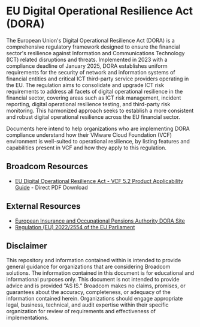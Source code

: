 # EU Digital Operational Resilience Act (DORA)

The European Union's Digital Operational Resilience Act (DORA) is a comprehensive regulatory framework designed to ensure the financial sector's resilience against Information and Communications Technology (ICT) related disruptions and threats. Implemented in 2023 with a compliance deadline of January 2025, DORA establishes uniform requirements for the security of network and information systems of financial entities and critical ICT third-party service providers operating in the EU. The regulation aims to consolidate and upgrade ICT risk requirements to address all facets of digital operational resilience in the financial sector, covering areas such as ICT risk management, incident reporting, digital operational resilience testing, and third-party risk monitoring. This harmonized approach seeks to establish a more consistent and robust digital operational resilience across the EU financial sector.

Documents here intend to help organizations who are implementing DORA compliance understand how their VMware Cloud Foundation (VCF) environment is well-suited to operational resilience, by listing features and capabilities present in VCF and how they apply to this regulation.

## Broadcom Resources

- [EU Digital Operational Resilience Act - VCF 5.2 Product Applicability Guide](<https://github.com/vmware/vcf-security-and-compliance-guidelines/blob/main/regulatory-compliance/cloud-foundation/5.2/dora/VCF-Product-Applicability-Guide-EU-DORA-20241212.pdf?raw=true>) - Direct PDF Download

## External Resources

- [European Insurance and Occupational Pensions Authority DORA Site](https://www.eiopa.europa.eu/digital-operational-resilience-act-dora)
- [Regulation (EU) 2022/2554 of the EU Parliament](https://eur-lex.europa.eu/legal-content/EN/TXT/?uri=CELEX:32022R2554)

## Disclaimer
This repository and information contained within is intended to provide general guidance for organizations that are considering Broadcom solutions. The information contained in this document is for educational and informational purposes only. This document is not intended to provide advice and is provided “AS IS.” Broadcom makes no claims, promises, or guarantees about the accuracy, completeness, or adequacy of the information contained herein. Organizations should engage appropriate legal, business, technical, and audit expertise within their specific organization for review of requirements and effectiveness of implementations.
